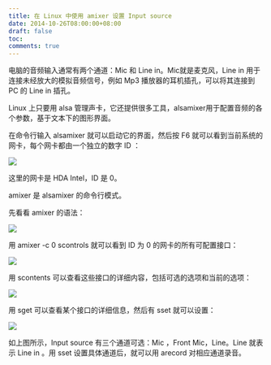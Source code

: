```yaml
---
title: 在 Linux 中使用 amixer 设置 Input source
date: 2014-10-26T08:00:00+08:00
draft: false
toc:
comments: true
---
```



电脑的音频输入通常有两个通道：Mic 和 Line in。Mic就是麦克风，Line in 用于连接未经放大的模拟音频信号，例如 Mp3 播放器的耳机插孔，可以将其连接到 PC 的 Line in 插孔。

Linux 上只要用 alsa 管理声卡，它还提供很多工具，alsamixer用于配置音频的各个参数，基于文本下的图形界面。

在命令行输入 alsamixer 就可以启动它的界面，然后按 F6 就可以看到当前系统的网卡，每个网卡都由一个独立的数字 ID ：

![](./pics_1.PNG)

这里的网卡是 HDA Intel，ID 是 0。


amixer 是 alsamixer 的命令行模式。

先看看 amixer 的语法：

![](./pics_2.PNG)

用 amixer -c 0 scontrols 就可以看到 ID 为 0 的网卡的所有可配置接口：

![](./pics_3.PNG)

用 scontents 可以查看这些接口的详细内容，包括可选的选项和当前的选项：

![](./pics_4.PNG)

用 sget 可以查看某个接口的详细信息，然后有 sset 就可以设置：

![](./pics_5.PNG)

如上图所示，Input source 有三个通道可选：Mic ，Front Mic，Line。Line 就表示 Line in 。用 sset 设置具体通道后，就可以用 arecord 对相应通道录音。
